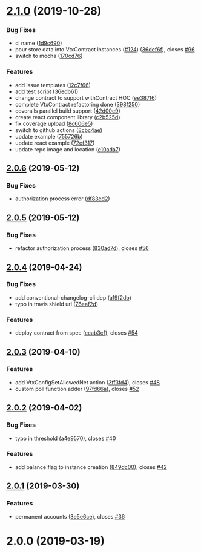 <a name="2.1.0"></a>
# [2.1.0](https://github.com/ticket721/ethvtx/compare/v2.0.6...v2.1.0) (2019-10-28)


### Bug Fixes

* ci name ([1d9c690](https://github.com/ticket721/ethvtx/commit/1d9c690))
* pour store data into VtxContract instances ([#124](https://github.com/ticket721/ethvtx/issues/124)) ([36def6f](https://github.com/ticket721/ethvtx/commit/36def6f)), closes [#96](https://github.com/ticket721/ethvtx/issues/96)
* switch to mocha ([170cd76](https://github.com/ticket721/ethvtx/commit/170cd76))


### Features

* add issue templates ([12c7f66](https://github.com/ticket721/ethvtx/commit/12c7f66))
* add test script ([36edb61](https://github.com/ticket721/ethvtx/commit/36edb61))
* change contract to support withContract HOC ([ee387f6](https://github.com/ticket721/ethvtx/commit/ee387f6))
* complete VtxContract refactoring done ([398f250](https://github.com/ticket721/ethvtx/commit/398f250))
* coveralls parallel build support ([42d00e9](https://github.com/ticket721/ethvtx/commit/42d00e9))
* create react component library ([c2b525d](https://github.com/ticket721/ethvtx/commit/c2b525d))
* fix coverage upload ([8c606e5](https://github.com/ticket721/ethvtx/commit/8c606e5))
* switch to github actions ([8cbc4ae](https://github.com/ticket721/ethvtx/commit/8cbc4ae))
* update example ([755726b](https://github.com/ticket721/ethvtx/commit/755726b))
* update react example ([72ef317](https://github.com/ticket721/ethvtx/commit/72ef317))
* update repo image and location ([e10ada7](https://github.com/ticket721/ethvtx/commit/e10ada7))



<a name="2.0.6"></a>
## [2.0.6](https://github.com/ticket721/ethvtx/compare/v2.0.5...v2.0.6) (2019-05-12)


### Bug Fixes

* authorization process error ([df83cd2](https://github.com/ticket721/ethvtx/commit/df83cd2))



<a name="2.0.5"></a>
## [2.0.5](https://github.com/ticket721/ethvtx/compare/v2.0.4...v2.0.5) (2019-05-12)


### Bug Fixes

* refactor authorization process ([830ad7d](https://github.com/ticket721/ethvtx/commit/830ad7d)), closes [#56](https://github.com/ticket721/ethvtx/issues/56)



<a name="2.0.4"></a>
## [2.0.4](https://github.com/ticket721/ethvtx/compare/2.0.3...v2.0.4) (2019-04-24)


### Bug Fixes

* add conventional-changelog-cli dep ([a19f2db](https://github.com/ticket721/ethvtx/commit/a19f2db))
* typo in travis shield url ([76eaf2d](https://github.com/ticket721/ethvtx/commit/76eaf2d))


### Features

* deploy contract from spec ([ccab3cf](https://github.com/ticket721/ethvtx/commit/ccab3cf)), closes [#54](https://github.com/ticket721/ethvtx/issues/54)



<a name="2.0.3"></a>
## [2.0.3](https://github.com/ticket721/ethvtx/compare/2.0.2...2.0.3) (2019-04-10)


### Features

* add VtxConfigSetAllowedNet action ([3ff3fd4](https://github.com/ticket721/ethvtx/commit/3ff3fd4)), closes [#48](https://github.com/ticket721/ethvtx/issues/48)
* custom poll function adder ([97fd66a](https://github.com/ticket721/ethvtx/commit/97fd66a)), closes [#52](https://github.com/ticket721/ethvtx/issues/52)



<a name="2.0.2"></a>
## [2.0.2](https://github.com/ticket721/ethvtx/compare/2.0.1...2.0.2) (2019-04-02)


### Bug Fixes

* typo in threshold ([a4e9570](https://github.com/ticket721/ethvtx/commit/a4e9570)), closes [#40](https://github.com/ticket721/ethvtx/issues/40)


### Features

* add balance flag to instance creation ([849dc00](https://github.com/ticket721/ethvtx/commit/849dc00)), closes [#42](https://github.com/ticket721/ethvtx/issues/42)



<a name="2.0.1"></a>
## [2.0.1](https://github.com/ticket721/ethvtx/compare/2.0.0...2.0.1) (2019-03-30)


### Features

* permanent accounts ([3e5e6ce](https://github.com/ticket721/ethvtx/commit/3e5e6ce)), closes [#36](https://github.com/ticket721/ethvtx/issues/36)



<a name="2.0.0"></a>
# 2.0.0 (2019-03-19)



